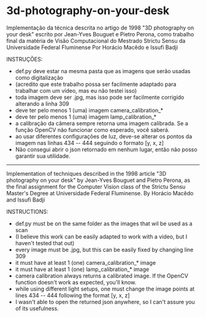 # 3d-photography-on-your-desk

Implementação da técnica descrita no artigo de 1998 "3D photography on your desk" escrito por Jean-Yves Bouguet e Pietro Perona, como trabalho final da matéria de Visão Computacional do Mestrado Strictu Sensu da Universidade Federal Fluminense
Por Horácio Macêdo e Issufi Badji

INSTRUÇÕES:

   - def.py deve estar na mesma pasta que as imagens que serão usadas como digitalização
   - (acredito que este trabalho possa ser facilmente adaptado para trabalhar com um vídeo, mas eu não testei isso)
   - toda imagem deve ser .jpg, mas isso pode ser facilmente corrigido alterando a linha 309
   - deve ter pelo menos 1 (uma) imagem camera_calibration_*
   - deve ter pelo menos 1 (uma) imagem lamp_calibration_*
   - a calibração da câmera sempre retorna uma imagem calibrada. Se a função OpenCV não funcionar como esperado, você saberá.
   - ao usar diferentes configurações de luz, deve-se alterar os pontos da imagem nas linhas 434 -- 444 seguindo o formato [y, x, z]
   - Não consegui abrir o json retornado em nenhum lugar, então não posso garantir sua utilidade.
   
***

Implementation of techniques described in the 1998 article "3D photography on your desk" by Jean-Yves Bouguet and Pietro Perona, as the final assignment for the Computer Vision class of the Strictu Sensu Master's Degree at Universidade Federal Fluminense.
By Horácio Macêdo and Issufi Badji

INSTRUCTIONS:

  - def.py must be on the same folder as the images that wil be used as a scan
  - (I believe this work can be easily adapted to work with a video, but I haven't tested that out)
  - every image must be .jpg, but this can be easily fixed by changing line 309
  - it must have at least 1 (one) camera_calibration_* image
  - it must have at least 1 (one) lamp_calibration_* image
  - camera calibration always returns a calibrated image. If the OpenCV function doesn't work as expected, you'll know.
  - while using different light setups, one must change the image points at lines 434 -- 444 following the format [y, x, z]
  - I wasn't able to open the returned json anywhere, so I can't assure you of its usefulness.
  
